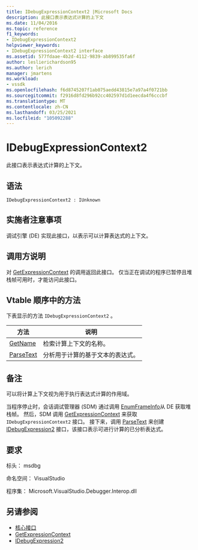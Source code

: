 ```yaml
---
title: IDebugExpressionContext2 |Microsoft Docs
description: 此接口表示表达式计算的上下文
ms.date: 11/04/2016
ms.topic: reference
f1_keywords:
- IDebugExpressionContext2
helpviewer_keywords:
- IDebugExpressionContext2 interface
ms.assetid: 577fdaae-4b2d-4112-9839-ab899535fa6f
author: leslierichardson95
ms.author: lerich
manager: jmartens
ms.workload:
- vssdk
ms.openlocfilehash: f6d8745207f1ab075aedd43815e7a97a4f0721bb
ms.sourcegitcommit: f2916d8fd296b92cc402597d1d1eecda4f6cccbf
ms.translationtype: MT
ms.contentlocale: zh-CN
ms.lasthandoff: 03/25/2021
ms.locfileid: "105092288"
---
```

# <a name="idebugexpressioncontext2"></a>IDebugExpressionContext2
此接口表示表达式计算的上下文。

## <a name="syntax"></a>语法

```
IDebugExpressionContext2 : IUnknown
```

## <a name="notes-for-implementers"></a>实施者注意事项
 调试引擎 (DE) 实现此接口，以表示可以计算表达式的上下文。

## <a name="notes-for-callers"></a>调用方说明
 对 [GetExpressionContext](../../../extensibility/debugger/reference/idebugstackframe2-getexpressioncontext.md) 的调用返回此接口。 仅当正在调试的程序已暂停且堆栈帧可用时，才能访问此接口。

## <a name="methods-in-vtable-order"></a>Vtable 顺序中的方法
 下表显示的方法 `IDebugExpressionContext2` 。

|方法|说明|
|------------|-----------------|
|[GetName](../../../extensibility/debugger/reference/idebugexpressioncontext2-getname.md)|检索计算上下文的名称。|
|[ParseText](../../../extensibility/debugger/reference/idebugexpressioncontext2-parsetext.md)|分析用于计算的基于文本的表达式。|

## <a name="remarks"></a>备注
 可以将计算上下文视为用于执行表达式计算的作用域。

 当程序停止时，会话调试管理器 (SDM) 通过调用 [EnumFrameInfo](../../../extensibility/debugger/reference/idebugthread2-enumframeinfo.md)从 DE 获取堆栈帧。 然后，SDM 调用 [GetExpressionContext](../../../extensibility/debugger/reference/idebugstackframe2-getexpressioncontext.md) 来获取 `IDebugExpressionContext2` 接口。 接下来，调用 [ParseText](../../../extensibility/debugger/reference/idebugexpressioncontext2-parsetext.md) 来创建 [IDebugExpression2](../../../extensibility/debugger/reference/idebugexpression2.md) 接口，该接口表示可进行计算的已分析表达式。

## <a name="requirements"></a>要求
 标头： msdbg

 命名空间： VisualStudio

 程序集： Microsoft.VisualStudio.Debugger.Interop.dll

## <a name="see-also"></a>另请参阅
- [核心接口](../../../extensibility/debugger/reference/core-interfaces.md)
- [GetExpressionContext](../../../extensibility/debugger/reference/idebugstackframe2-getexpressioncontext.md)
- [IDebugExpression2](../../../extensibility/debugger/reference/idebugexpression2.md)
